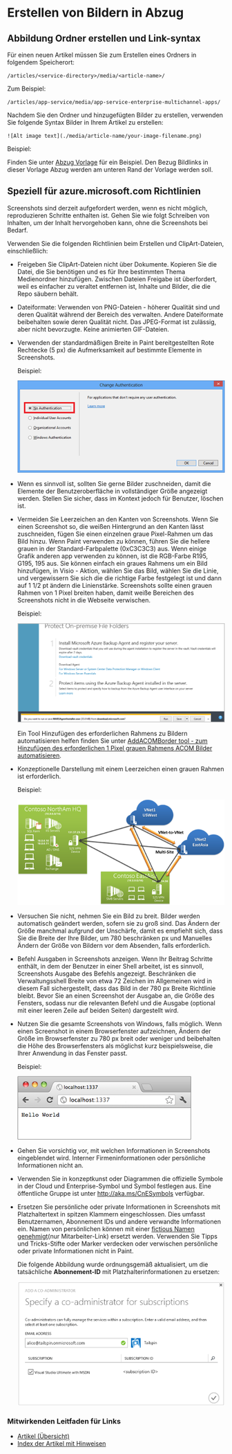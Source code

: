 <properties
    pageTitle="Erstellen von Bildern in Abzug"
    description="Erläutert, wie Sie Bilder in Abzug gemäß den Richtlinien für den Azure Repositorys festlegen erstellt."
    services=""
    solutions=""
    documentationCenter=""
    authors="kenhoff"
    manager="ilanas"
    editor="tysonn"/>

<tags
    ms.service="contributor-guide"
    ms.devlang=""
    ms.topic="article"
    ms.tgt_pltfrm=""
    ms.workload=""
    ms.date="06/25/2015"
    ms.author="kenhoff" />

# <a name="create-images-in-markdown"></a>Erstellen von Bildern in Abzug

## <a name="image-folder-creation-and-link-syntax"></a>Abbildung Ordner erstellen und Link-syntax

Für einen neuen Artikel müssen Sie zum Erstellen eines Ordners in folgendem Speicherort:

    /articles/<service-directory>/media/<article-name>/

Zum Beispiel:

    /articles/app-service/media/app-service-enterprise-multichannel-apps/

Nachdem Sie den Ordner und hinzugefügten Bilder zu erstellen, verwenden Sie folgende Syntax Bilder in Ihrem Artikel zu erstellen:

```
![Alt image text](./media/article-name/your-image-filename.png)
```
Beispiel:

Finden Sie unter [Abzug Vorlage](../markdown%20templates/markdown-template-for-new-articles.md) für ein Beispiel.  Den Bezug Bildlinks in dieser Vorlage Abzug werden am unteren Rand der Vorlage werden soll.

## <a name="guidelines-specific-to-azuremicrosoftcom"></a>Speziell für azure.microsoft.com Richtlinien

Screenshots sind derzeit aufgefordert werden, wenn es nicht möglich, reproduzieren Schritte enthalten ist. Gehen Sie wie folgt Schreiben von Inhalten, um der Inhalt hervorgehoben kann, ohne die Screenshots bei Bedarf.

Verwenden Sie die folgenden Richtlinien beim Erstellen und ClipArt-Dateien, einschließlich:
- Freigeben Sie ClipArt-Dateien nicht über Dokumente. Kopieren Sie die Datei, die Sie benötigen und es für Ihre bestimmten Thema Medienordner hinzufügen. Zwischen Dateien Freigabe ist überfordert, weil es einfacher zu veraltet entfernen ist, Inhalte und Bilder, die die Repo säubern behält.

- Dateiformate: Verwenden von PNG-Dateien - höherer Qualität sind und deren Qualität während der Bereich des verwalten. Andere Dateiformate beibehalten sowie deren Qualität nicht. Das JPEG-Format ist zulässig, aber nicht bevorzugte.  Keine animierten GIF-Dateien.

- Verwenden der standardmäßigen Breite in Paint bereitgestellten Rote Rechtecke (5 px) die Aufmerksamkeit auf bestimmte Elemente in Screenshots.  

    Beispiel:

    ![Dies ist ein Beispiel für ein rotes Quadrat als einer Beschriftung verwendet.](./media/create-images-markdown/gs13noauth.png)

- Wenn es sinnvoll ist, sollten Sie gerne Bilder zuschneiden, damit die Elemente der Benutzeroberfläche in vollständiger Größe angezeigt werden. Stellen Sie sicher, dass im Kontext jedoch für Benutzer, löschen ist.

- Vermeiden Sie Leerzeichen an den Kanten von Screenshots. Wenn Sie einen Screenshot so, die weißen Hintergrund an den Kanten lässt zuschneiden, fügen Sie einen einzelnen graue Pixel-Rahmen um das Bild hinzu.  Wenn Paint verwenden zu können, führen Sie die hellere grauen in der Standard-Farbpalette (0xC3C3C3) aus. Wenn einige Grafik anderen app verwenden zu können, ist die RGB-Farbe R195, G195, 195 aus. Sie können einfach ein graues Rahmens um ein Bild hinzufügen, in Visio - Aktion, wählen Sie das Bild, wählen Sie die Linie, und vergewissern Sie sich die die richtige Farbe festgelegt ist und dann auf 1 1/2 pt ändern die Linienstärke.  Screenshots sollte einen grauen Rahmen von 1 Pixel breiten haben, damit weiße Bereichen des Screenshots nicht in die Webseite verwischen.

    Beispiel:

    ![Dies ist ein Beispiel für einen grauen Rahmen um Abstände zu.](./media/create-images-markdown/agent.png)
    
    Ein Tool Hinzufügen des erforderlichen Rahmens zu Bildern automatisieren helfen finden Sie unter [AddACOMBorder tool - zum Hinzufügen des erforderlichen 1 Pixel grauen Rahmens ACOM Bilder automatisieren](https://github.com/Azure/Azure-CSI-Content-Tools/tree/master/Tools/AddACOMImageBorder).

- Konzeptionelle Darstellung mit einem Leerzeichen einen grauen Rahmen ist erforderlich.  

    Beispiel:

    ![Dies ist ein Beispiel für eine konzeptionelle mit Leerzeichen und ohne graue Rahmen aus.](./media/create-images-markdown/ic727360.png)

- Versuchen Sie nicht, nehmen Sie ein Bild zu breit.  Bilder werden automatisch geändert werden, sofern sie zu groß sind. Das Ändern der Größe manchmal aufgrund der Unschärfe, damit es empfiehlt sich, dass Sie die Breite der Ihre Bilder, um 780 beschränken px und Manuelles Ändern der Größe von Bildern vor dem Absenden, falls erforderlich.

- Befehl Ausgaben in Screenshots anzeigen.  Wenn Ihr Beitrag Schritte enthält, in dem der Benutzer in einer Shell arbeitet, ist es sinnvoll, Screenshots Ausgabe des Befehls angezeigt. Beschränken die Verwaltungsshell Breite von etwa 72 Zeichen im Allgemeinen wird in diesem Fall sichergestellt, dass das Bild in der 780 px Breite Richtlinie bleibt. Bevor Sie an einen Screenshot der Ausgabe an, die Größe des Fensters, sodass nur die relevanten Befehl und die Ausgabe (optional mit einer leeren Zeile auf beiden Seiten) dargestellt wird.

- Nutzen Sie die gesamte Screenshots von Windows, falls möglich. Wenn einen Screenshot in einem Browserfenster aufzeichnen, Ändern der Größe im Browserfenster zu 780 px breit oder weniger und beibehalten die Höhe des Browserfensters als möglichst kurz beispielsweise, die Ihrer Anwendung in das Fenster passt.

    Beispiel:

    ![Dies ist ein Beispiel für einen Screenshot des Browser-Fenster.](./media/create-images-markdown/helloworldlocal.png)

- Gehen Sie vorsichtig vor, mit welchen Informationen in Screenshots eingeblendet wird.  Interner Firmeninformationen oder persönliche Informationen nicht an.

- Verwenden Sie in konzeptkunst oder Diagrammen die offizielle Symbole in der Cloud und Enterprise-Symbol und Symbol festlegen aus. Eine öffentliche Gruppe ist unter http://aka.ms/CnESymbols verfügbar.

- Ersetzen Sie persönliche oder private Informationen in Screenshots mit Platzhaltertext in spitzen Klammern eingeschlossen. Dies umfasst Benutzernamen, Abonnement IDs und andere verwandte Informationen ein. Namen von persönlichen können mit einer [fictious Namen genehmigt](https://aka.ms/ficticiousnames)(nur Mitarbeiter-Link) ersetzt werden. Verwenden Sie Tipps und Tricks-Stifte oder Marker verdecken oder verwischen persönliche oder private Informationen nicht in Paint.

  Die folgende Abbildung wurde ordnungsgemäß aktualisiert, um die tatsächliche **Abonnement-ID** mit Platzhalterinformationen zu ersetzen:

  ![Private Informationen ersetzt mit Platzhalter](./media/create-images-markdown/placeholder-in-screenshot-correct.png)

### <a name="contributors-guide-links"></a>Mitwirkenden Leitfaden für Links

- [Artikel (Übersicht)](./../README.md)
- [Index der Artikel mit Hinweisen](./contributor-guide-index.md)
